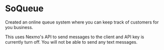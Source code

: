 # SoQueue

Created an online queue system where you can keep track of customers for you business.

This uses Nexmo's API to send messages to the client and API key is currently turn off. You will not be able to send any text messages.
